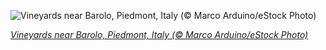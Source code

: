 
![Vineyards near Barolo, Piedmont, Italy (© Marco Arduino/eStock Photo)](https://cn.bing.com//th?id=OHR.PiedmontRegion_EN-US4398158559_1920x1080.jpg&rf=LaDigue_1920x1080.jpg&pid=hp)

*[Vineyards near Barolo, Piedmont, Italy (© Marco Arduino/eStock Photo)](https://www.bing.com/search?q=piedmont+italy&form=hpcapt&filters=HpDate%3a%2220201109_0800%22)*
